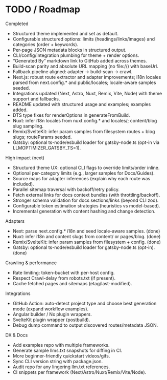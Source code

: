# TODO / Roadmap

Completed
- Structured theme implemented and set as default.
- Configurable structured options: limits (headings/links/images) and categories (order + keywords).
- Per-page JSON metadata blocks in structured output.
- CLI/config/integration plumbing for theme + render options.
- “Generated By” markdown link to GitHub added across themes.
- Build-scan parity and absolute URL mapping (no file://) with baseUrl.
- Fallback pipeline aligned: adapter → build-scan → crawl.
- Next.js: robust route extractor and adapter improvements; i18n locales parsed from next.config.* and public/locales; locale-aware samples seeded.
- Integrations updated (Next, Astro, Nuxt, Remix, Vite, Node) with theme support and fallbacks.
- README updated with structured usage and examples; examples added.
- DTS type fixes for renderOptions in generateFromBuild.
- Nuxt: infer i18n locales from nuxt.config.* and locales/; content/blog slug sampling.
- Remix/SvelteKit: infer param samples from filesystem routes + blog slugs; routeParams seeded.
- Gatsby: optional ts-node/esbuild loader for gatsby-node.ts (opt-in via LLMOPTIMIZER_GATSBY_TS=1).

High impact (next)
- Structured theme UX: optional CLI flags to override limits/order inline.
- Optional per-category limits (e.g., larger samples for Docs/Guides).
- Source maps for adapter inferences (explain why each route was included).
- Parallel sitemap traversal with backoff/retry policy.
- Fetch external links for docs context bundles (with throttling/backoff).
- Stronger schema validation for docs sections/links (beyond CLI zod).
- Configurable token estimation strategies (heuristics vs model-based).
- Incremental generation with content hashing and change detection.

Adapters
- Next: parse next.config.* i18n and seed locale-aware samples. (done)
- Nuxt: infer i18n and content slugs from content/ or pages/blog. (done)
- Remix/SvelteKit: infer param samples from filesystem + config. (done)
- Gatsby: optional ts-node/esbuild loader for gatsby-node.ts (opt-in). (done)

Crawling & performance
- Rate limiting: token-bucket with per-host config.
- Respect Crawl-delay from robots.txt (if present).
- Cache fetched pages and sitemaps (etag/last-modified).

Integrations
- GitHub Action: auto-detect project type and choose best generation mode (expand workflow examples).
- Angular builder / Nx plugin wrappers.
- SvelteKit plugin wrapper (postbuild).
- Debug dump command to output discovered routes/metadata JSON.

DX & Docs
- Add examples repo with multiple frameworks.
- Generate sample llms.txt snapshots for diffing in CI.
- More beginner-friendly quickstart videos/gifs.
- Sync CLI version string with package.json.
- Audit repo for any lingering llm.txt references.
- CI snippets per framework (Next/Astro/Nuxt/Remix/Vite/Node).
